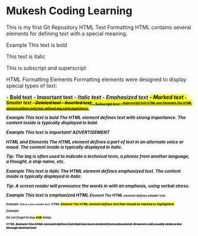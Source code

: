# Mukesh Coding Learning
This is my first Git Repository
HTML Text Formatting
HTML contains several elements for defining text with a special meaning.

Example
This text is bold

This text is italic

This is subscript and superscript

HTML Formatting Elements
Formatting elements were designed to display special types of text:

<b> - Bold text
<strong> - Important text
<i> - Italic text
<em> - Emphasized text
<mark> - Marked text
<small> - Smaller text
<del> - Deleted text
<ins> - Inserted text
<sub> - Subscript text
<sup> - Superscript text
HTML <b> and <strong> Elements
The HTML <b> element defines bold text, without any extra importance.

Example
<b>This text is bold</b>
The HTML <strong> element defines text with strong importance. The content inside is typically displayed in bold.

Example
<strong>This text is important!</strong>
ADVERTISEMENT

HTML <i> and <em> Elements
The HTML <i> element defines a part of text in an alternate voice or mood. The content inside is typically displayed in italic.

Tip: The <i> tag is often used to indicate a technical term, a phrase from another language, a thought, a ship name, etc.

Example
<i>This text is italic</i>
The HTML <em> element defines emphasized text. The content inside is typically displayed in italic.

Tip: A screen reader will pronounce the words in <em> with an emphasis, using verbal stress.

Example
<em>This text is emphasized</em>
HTML <small> Element
The HTML <small> element defines smaller text:

Example
<small>This is some smaller text.</small>
HTML <mark> Element
The HTML <mark> element defines text that should be marked or highlighted:

Example
<p>Do not forget to buy <mark>milk</mark> today.</p>
HTML <del> Element
The HTML <del> element defines text that has been deleted from a document. Browsers will usually strike a line through deleted text:

